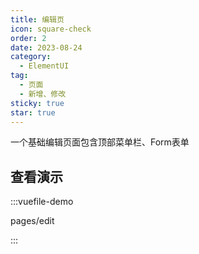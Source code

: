 ```yaml
---
title: 编辑页
icon: square-check
order: 2
date: 2023-08-24
category:
  - ElementUI
tag:
  - 页面
  - 新增、修改
sticky: true
star: true
---
```


一个基础编辑页面包含顶部菜单栏、Form表单

<!-- more -->


## 查看演示

:::vuefile-demo

pages/edit

:::